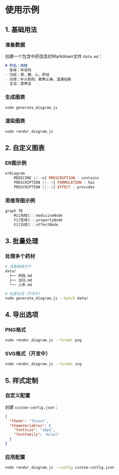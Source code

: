 # 使用示例

## 1. 基础用法

### 准备数据
创建一个包含中药信息的Markdown文件 `data.md`：
```markdown
# 药名：肉桂
- 性味：辛甘热
- 归经：肾、脾、心、肝经
- 功效：补火助阳，散寒止痛，温通经脉
- 主治：虚寒证
```

### 生成图表
```bash
node generate_diagram.js
```

### 渲染图表
```bash
node render_diagram.js
```

## 2. 自定义图表

### ER图示例
```javascript
erDiagram
    MEDICINE ||--o{ PRESCRIPTION : contains
    PRESCRIPTION ||--|{ FORMULATION : has
    PRESCRIPTION ||--|{ EFFECT : provides
```

### 思维导图示例
```javascript
graph TB
    M1[肉桂]:::medicineNode
    F1[性味]:::propertyNode
    E1[功效]:::effectNode
```

## 3. 批量处理

### 处理多个药材
```bash
# 准备数据文件
data/
  ├── 肉桂.md
  ├── 当归.md
  └── 人参.md

# 批量生成（开发中）
node generate_diagram.js --batch data/
```

## 4. 导出选项

### PNG格式
```bash
node render_diagram.js --format png
```

### SVG格式（开发中）
```bash
node render_diagram.js --format svg
```

## 5. 样式定制

### 自定义配置
创建 `custom-config.json`：
```json
{
  "theme": "forest",
  "themeVariables": {
    "fontSize": "18px",
    "fontFamily": "Arial"
  }
}
```

### 应用配置
```bash
node render_diagram.js --config custom-config.json
```
